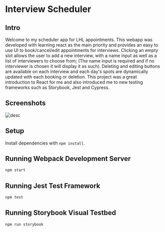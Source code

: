 # Interview Scheduler
## Intro
Welcome to my scheduler app for LHL appointments. This webapp was developed with learning react as the main priority and provides an easy to use UI to book/cancel/edit appointments for interviews. Clicking an empty slot allows the user to add a new interview, with a name input as well as a list of interviewers to choose from; (The name input is required and if no interviewer is chosen it will display it as such). Deleting and editing buttons are available on each interview and each day's spots are dynamically updated with each booking or deletion. 
This project was a great introduction to React for me and also introduced me to new testing frameworks such as Storybook, Jest and Cypress.

## Screenshots 
![desc](url)

## Setup

Install dependencies with `npm install`.

## Running Webpack Development Server

```sh
npm start
```

## Running Jest Test Framework

```sh
npm test
```

## Running Storybook Visual Testbed

```sh
npm run storybook
```
